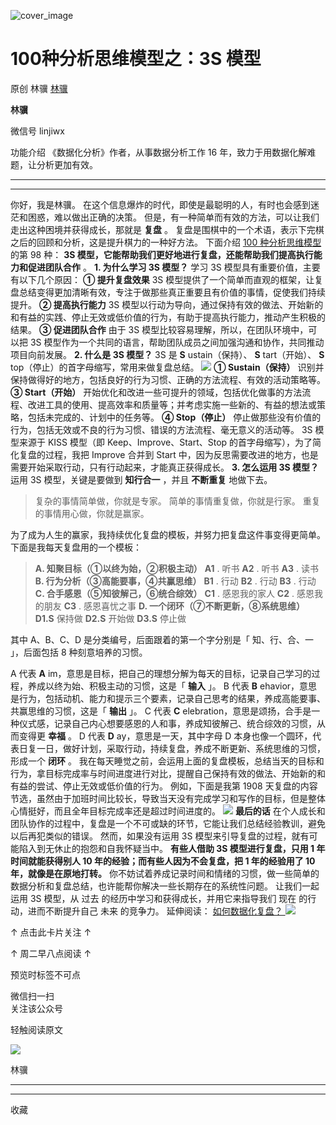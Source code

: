 ![cover_image](https://mmbiz.qpic.cn/mmbiz_jpg/giaycic3UNwo2icAenQZYF9vbXvXY6N3vpl8CPRqSzHe5VYAjpDDe2HUOIJgx2WlapE4riamG3oCofjUjwpTicRFPicw/0?wx_fmt=jpeg)

#  100种分析思维模型之：3S 模型

原创  林骥  [ 林骥 ](javascript:void\(0\);)

**林骥**

微信号  linjiwx

功能介绍  《数据化分析》作者，从事数据分析工作 16 年，致力于用数据化解难题，让分析更加有效。

__ __

__ _ _ _ _

你好，我是林骥。  在这个信息爆炸的时代，即使是最聪明的人，有时也会感到迷茫和困惑，难以做出正确的决策。
但是，有一种简单而有效的方法，可以让我们走出这种困境并获得成长，那就是 **复盘** 。
复盘是围棋中的一个术语，表示下完棋之后的回顾和分析，这是提升棋力的一种好方法。  下面介绍  [ 100 种分析思维模型
](https://mp.weixin.qq.com/mp/appmsgalbum?__biz=MzA4ODE2OTIxMw==&action=getalbum&album_id=1701638273011351554#wechat_redirect)
的第 98 种： **3S 模型，它能帮助我们更好地进行复盘，还能帮助我们提高执行能力和促进团队合作** 。  **1\. 为什么学习 3S 模型？**
学习 3S 模型具有重要价值，主要有以下几个原因：  **① 提升复盘效果** 3S
模型提供了一个简单而直观的框架，让复盘总结变得更加清晰有效，专注于做那些真正重要且有价值的事情，促使我们持续提升。  **② 提高执行能力** 3S
模型以行动为导向，通过保持有效的做法、开始新的和有益的实践、停止无效或低价值的行为，有助于提高执行能力，推动产生积极的结果。  **③ 促进团队合作**
由于 3S 模型比较容易理解，所以，在团队环境中，可以把 3S 模型作为一个共同的语言，帮助团队成员之间加强沟通和协作，共同推动项目向前发展。  **2\.
什么是 3S 模型？** 3S 是 **S** ustain（保持）、 **S** tart（开始）、 **S**
top（停止）的首字母缩写，常用来做复盘总结。
![](https://mmbiz.qpic.cn/mmbiz_jpg/giaycic3UNwo3UnjSoWlsVjt1OEeDcdLkJBUWn8mJiadiaLuR5J589Rop3lxXKexc3LGs7XvgJbnp9mU5WXe4nhP9g/640?wx_fmt=jpeg)
**① Sustain（保持）** 识别并保持做得好的地方，包括良好的行为习惯、正确的方法流程、有效的活动策略等。  **③ Start（开始）**
开始优化和改进一些可提升的领域，包括优化做事的方法流程、改进工具的使用、提高效率和质量等；并考虑实施一些新的、有益的想法或策略，包括未完成的、计划中的任务等。
**④ Stop（停止）** 停止做那些没有价值的行为，包括无效或不良的行为习惯、错误的方法流程、毫无意义的活动等。  3S 模型来源于 KISS 模型（即
Keep、Improve、Start、Stop 的首字母缩写），为了简化复盘的过程，我把 Improve 合并到 Start
中，因为反思需要改进的地方，也是需要开始采取行动，只有行动起来，才能真正获得成长。  **3\. 怎么运用 3S 模型？** 运用 3S 模型，关键是要做到
**知行合一** ，并且 **不断重复** 地做下去。

> 复杂的事情简单做，你就是专家。  简单的事情重复做，你就是行家。  重复的事情用心做，你就是赢家。

为了成为人生的赢家，我持续优化复盘的模板，并努力把复盘这件事变得更简单。  
下面是我每天复盘用的一个模板：

> **A. 知聚目标（①以终为始，②积极主动）** **A1** . 听书  **A2** . 听书  **A3** . 读书  **B.
> 行为分析（③高能要事，④共赢思维）** **B1** . 行动  **B2** . 行动  **B3** . 行动  **C.
> 合手感恩（⑤知彼解己，⑥统合综效）** **C1** . 感恩我的家人  **C2** . 感恩我的朋友  **C3** . 感恩喜忧之事  **D.
> 一个闭环（⑦不断更新，⑧系统思维）** **D1.S** 保持做  **D2.S** 开始做  **D3.S** 停止做

其中 A、B、C、D 是分类编号，后面跟着的第一个字分别是「  知、行、合、一  」，后面包括 8 种刻意培养的习惯。

A 代表 **A** im，意思是目标，把自己的理想分解为每天的目标，记录自己学习的过程，养成以终为始、积极主动的习惯，这是「 **输入** 」。  B
代表 **B** ehavior，意思是行为，包括动机、能力和提示三个要素，记录自己思考的结果，养成高能要事、共赢思维的习惯，这是「 **输出** 」。
C 代表 **C** elebration，意思是颂扬，合手是一种仪式感，记录自己内心想要感恩的人和事，养成知彼解己、统合综效的习惯，从而变得更
**幸福** 。  D 代表 **D** ay，意思是一天，其中字母 D
本身也像一个圆环，代表日复一日，做好计划，采取行动，持续复盘，养成不断更新、系统思维的习惯，形成一个 **闭环** 。
我在每天睡觉之前，会运用上面的复盘模板，总结当天的目标和行为，拿目标完成率与时间进度进行对比，提醒自己保持有效的做法、开始新的和有益的尝试、停止无效或低价值的行为。
例如，下面是我第 1908
天复盘的内容节选，虽然由于加班时间比较长，导致当天没有完成学习和写作的目标，但是整体心情挺好，而且全年目标完成率还是超过时间进度的。
![](https://mmbiz.qpic.cn/mmbiz_png/giaycic3UNwo3CI5DqsozaxZRd4kpSKDuiadyibJc2QzjjGWAxKJlSB5iaWR2mGlo6fXw0Gx1Y8yqFThzhnkdM1kDiaA/640?wx_fmt=png&from=appmsg)
**最后的话** 在个人成长和团队协作的过程中，复盘是一个不可或缺的环节，它能让我们总结经验教训，避免以后再犯类似的错误。  然而，如果没有运用 3S
模型来引导复盘的过程，就有可能陷入到无休止的抱怨和自我怀疑当中。  **有些人借助 3S 模型进行复盘，只用 1 年时间就能获得别人 10
年的经验；而有些人因为不会复盘，把 1 年的经验用了 10 年，就像是在原地打转。**
你不妨试着养成记录时间和情绪的习惯，做一些简单的数据分析和复盘总结，也许能帮你解决一些长期存在的系统性问题。  让我们一起运用 3S 模型，从  过去
的经历中学习和获得成长，并用它来指导我们  现在  的行动，进而不断提升自己  未来  的竞争力。  延伸阅读：  [ 如何数据化复盘？
](https://mp.weixin.qq.com/s?__biz=MzA4ODE2OTIxMw==&mid=2653481286&idx=1&sn=c6928e75a43ef7c7a566dfb37f5b0a03&chksm=8bf206d4bc858fc204ae25e2ca5bd3da198d6586504d5a8ea975574bdcf3b14c9f07ffadb910&scene=21#wechat_redirect)
[
](https://mp.weixin.qq.com/mp/appmsgalbum?__biz=MzA4ODE2OTIxMw==&action=getalbum&album_id=1701638273011351554#wechat_redirect)
![](https://mmbiz.qpic.cn/mmbiz_png/giaycic3UNwo2icAenQZYF9vbXvXY6N3vploBSGaAPUBicA3pF3u7noMZXughjugL9jxbAHDzh0nib8LFW0vrL0QLrQ/640?wx_fmt=png&from=appmsg)

↑ 点击此卡片关注 ↑

↑  周二早八点阅读  ↑

预览时标签不可点

微信扫一扫  
关注该公众号



轻触阅读原文

![](http://mmbiz.qpic.cn/mmbiz_png/giaycic3UNwo3rBmMJ1emiaHxRCj3Om1wuZZCsgHvFSR3sVQrPsicIlRiaGUicJD8KCZibrmu0FzGBc6aBzfBz3HLIeDA/0?wx_fmt=png)

林骥







****



****



  收藏

